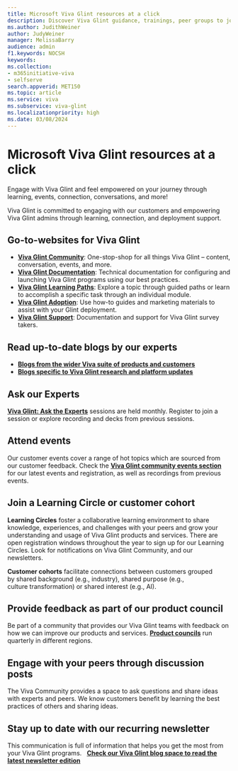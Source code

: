```yaml
---
title: Microsoft Viva Glint resources at a click
description: Discover Viva Glint guidance, trainings, peer groups to join, events to attend, how to stay updated about new platform features, current research and so much more!
ms.author: JudithWeiner
author: JudyWeiner
manager: MelissaBarry
audience: admin
f1.keywords: NOCSH
keywords: 
ms.collection:  
- m365initiative-viva
- selfserve 
search.appverid: MET150 
ms.topic: article
ms.service: viva
ms.subservice: viva-glint
ms.localizationpriority: high
ms.date: 03/08/2024
---
```


# Microsoft Viva Glint resources at a click

Engage with Viva Glint and feel empowered on your journey through learning, events, connection, conversations, and more!

Viva Glint is committed to engaging with our customers and empowering Viva Glint admins through learning, connection, and deployment support. 

## Go-to-websites for Viva Glint

- [**Viva Glint Community**](https://techcommunity.microsoft.com/t5/viva-glint/ct-p/Viva-Glint): One-stop-shop for all things Viva Glint – content, conversation, events, and more. 
- [**Viva Glint Documentation**](https://learn.microsoft.com/viva/glint/introduction-viva-glint): Technical documentation for configuring and launching Viva Glint programs using our best practices. 
- [**Viva Glint Learning Paths**](https://learn.microsoft.com/viva/glint/start/viva-glint-learning-paths-and-modules): Explore a topic through guided paths or learn to accomplish a specific task through an individual module.
- [**Viva Glint Adoption**](https://adoption.microsoft.com/viva/glint/): Use how-to guides and marketing materials to assist with your Glint deployment.
- [**Viva Glint Support**](https://support.microsoft.com/topic/viva-glint-overview-87374186-feec-4256-962a-563f99992f08): Documentation and support for Viva Glint survey takers. 

## Read up-to-date blogs by our experts

- [**Blogs from the wider Viva suite of products and customers**](https://techcommunity.microsoft.com/t5/microsoft-viva-blog/bg-p/MicrosoftVivaBlog)
- [**Blogs specific to Viva Glint research and platform updates**](https://techcommunity.microsoft.com/t5/viva-glint-blog/bg-p/Viva_Glint_Blog)

## Ask our Experts

[**Viva Glint: Ask the Experts**](https://adoption.microsoft.com/viva/glint/ask-the-experts-resources/) sessions are held monthly. Register to join a session or explore recording and decks from previous sessions.

## Attend events

Our customer events cover a range of hot topics which are sourced from our customer feedback. Check the [**Viva Glint community events section**](https://techcommunity.microsoft.com/t5/viva-glint/eb-p/Viva_Glint_Events) for our latest events and registration, as well as recordings from previous events. 

## Join a Learning Circle or customer cohort

**Learning Circles** foster a collaborative learning environment to share knowledge, experiences, and challenges with your peers and grow your understanding and usage of Viva Glint products and services. There are open registration windows throughout the year to sign up for our Learning Circles. Look for notifications on Viva Glint Community, and our newsletters. 

**Customer cohorts** facilitate connections between customers grouped by shared background (e.g., industry), shared purpose (e.g., culture transformation) or shared interest (e.g., AI).


## Provide feedback as part of our product council

Be part of a community that provides our Viva Glint teams with feedback on how we can improve our products and services. [**Product councils**](../../viva/glint/setup/works-council) run quarterly in different regions.

## Engage with your peers through discussion posts

The Viva Community provides a space to ask questions and share ideas with experts and peers. We know customers benefit by learning the best practices of others and sharing ideas.  

## Stay up to date with our recurring newsletter

This communication is full of information that helps you get the most from your Viva Glint programs.  
[**Check our Viva Glint blog space to read the latest newsletter edition**](https://techcommunity.microsoft.com/t5/viva-glint-blog/bg-p/Viva_Glint_Blog)

